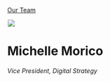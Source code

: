 





[Our Team](/who-we-are/team/)


![](data:image/gif;base64,R0lGODlhAQABAAAAACH5BAEKAAEALAAAAAABAAEAAAICTAEAOw==)![](https://www.gmmb.com/wp-content/uploads/2021/09/Michelle-Morico_BW-Headshot_2022_SM-468x468.jpg)


Michelle Morico
===============


###### Vice President, Digital Strategy











